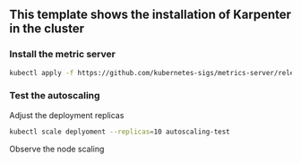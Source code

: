 ## This template shows the installation of Karpenter in the cluster

### Install the metric server
```sh
kubectl apply -f https://github.com/kubernetes-sigs/metrics-server/releases/latest/download/components.yaml
```

### Test the autoscaling
Adjust the deployment replicas
```sh
kubectl scale deplyoment --replicas=10 autoscaling-test
```

Observe the node scaling